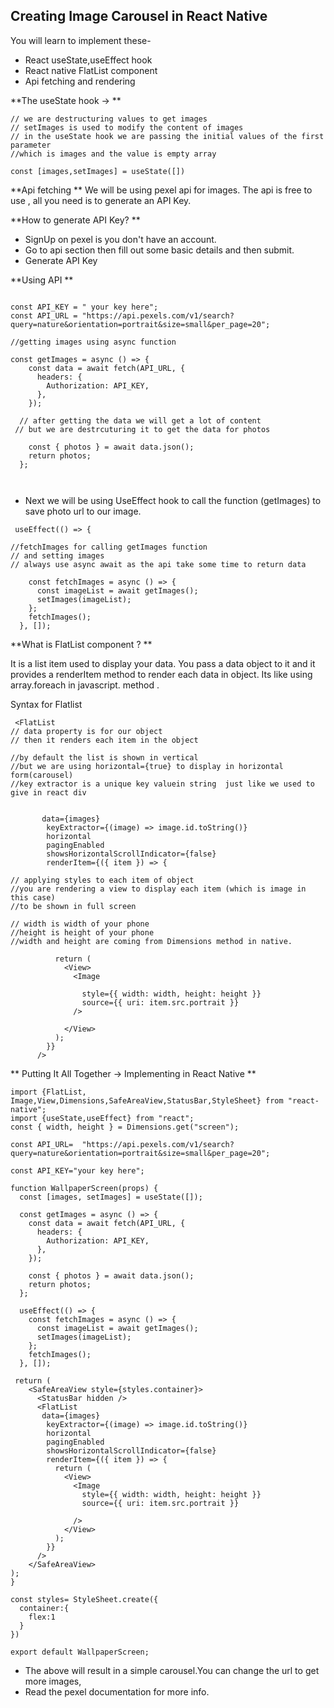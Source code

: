 ## Creating Image Carousel in React Native

You will learn to implement  these-

  - React useState,useEffect hook
  - React native FlatList component
  - Api fetching and rendering


**The useState hook ->
**

```
// we are destructuring values to get images
// setImages is used to modify the content of images
// in the useState hook we are passing the initial values of the first parameter
//which is images and the value is empty array

const [images,setImages] = useState([])

``` 

**Api fetching
** 
We will be using pexel api for images. The api is free to use , all you need is to generate an API Key.

**How to generate API Key?
**
- SignUp on pexel is you don't have an account.
- Go to api section then fill out some basic details and then submit.
- Generate API Key 

**Using API
**


```

const API_KEY = " your key here";
const API_URL = "https://api.pexels.com/v1/search?query=nature&orientation=portrait&size=small&per_page=20";

//getting images using async function

const getImages = async () => {
    const data = await fetch(API_URL, {
      headers: {
        Authorization: API_KEY,
      },
    });

  // after getting the data we will get a lot of content
 // but we are destrcuturing it to get the data for photos

    const { photos } = await data.json();
    return photos;
  };



``` 

-  Next we will be using UseEffect hook to call the function (getImages) to save photo url 
   to our image.

```
 useEffect(() => {

//fetchImages for calling getImages function
// and setting images
// always use async await as the api take some time to return data

    const fetchImages = async () => {
      const imageList = await getImages();
      setImages(imageList);
    };
    fetchImages();
  }, []);

```

**What is FlatList component ?
**

It is a list item used to display your data. You pass a data object to it and it provides a renderItem method to render each data in object.
Its like using array.foreach in javascript. method .


Syntax for Flatlist


```
 <FlatList
// data property is for our object
// then it renders each item in the object

//by default the list is shown in vertical
//but we are using horizontal={true} to display in horizontal form(carousel)
//key extractor is a unique key valuein string  just like we used to give in react div 
  

       data={images}
        keyExtractor={(image) => image.id.toString()}
        horizontal
        pagingEnabled
        showsHorizontalScrollIndicator={false}
        renderItem={({ item }) => {

// applying styles to each item of object
//you are rendering a view to display each item (which is image in this case)
//to be shown in full screen

// width is width of your phone
//height is height of your phone
//width and height are coming from Dimensions method in native.

          return (
            <View>
              <Image

                style={{ width: width, height: height }}
                source={{ uri: item.src.portrait }}
              />

            </View>
          );
        }}
      />
``` 



 






**
Putting It All Together -> Implementing in React Native
**


```
import {FlatList, Image,View,Dimensions,SafeAreaView,StatusBar,StyleSheet} from "react-native";
import {useState,useEffect} from "react";
const { width, height } = Dimensions.get("screen");

const API_URL=  "https://api.pexels.com/v1/search?query=nature&orientation=portrait&size=small&per_page=20";

const API_KEY="your key here";

function WallpaperScreen(props) {
  const [images, setImages] = useState([]);

  const getImages = async () => {
    const data = await fetch(API_URL, {
      headers: {
        Authorization: API_KEY,
      },
    });

    const { photos } = await data.json();
    return photos;
  };

  useEffect(() => {
    const fetchImages = async () => {
      const imageList = await getImages();
      setImages(imageList);
    };
    fetchImages();
  }, []);

 return (
    <SafeAreaView style={styles.container}>
      <StatusBar hidden />
      <FlatList
       data={images}
        keyExtractor={(image) => image.id.toString()}
        horizontal
        pagingEnabled
        showsHorizontalScrollIndicator={false}
        renderItem={({ item }) => {
          return (
            <View>
              <Image
                style={{ width: width, height: height }}
                source={{ uri: item.src.portrait }}
                
              />
            </View>
          );
        }}
      />
    </SafeAreaView>
);
}

const styles= StyleSheet.create({
  container:{
    flex:1
  }
})

export default WallpaperScreen;
``` 

- The above will result in a simple carousel.You can change the url to get more images,
-  Read the pexel documentation for more info.




